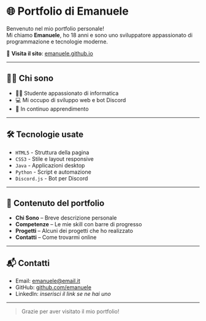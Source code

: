 # 🌐 Portfolio di Emanuele

Benvenuto nel mio portfolio personale!  
Mi chiamo **Emanuele**, ho 18 anni e sono uno sviluppatore appassionato di programmazione e tecnologie moderne.

🔗 **Visita il sito**: [emanuele.github.io](https://emanuele.github.io)

---

## 🧑‍💻 Chi sono

- 👨‍🎓 Studente appassionato di informatica
- 💻 Mi occupo di sviluppo web e bot Discord
- 🚀 In continuo apprendimento

---

## 🛠️ Tecnologie usate

- `HTML5` - Struttura della pagina
- `CSS3` - Stile e layout responsive
- `Java` - Applicazioni desktop
- `Python` - Script e automazione
- `Discord.js` - Bot per Discord

---

## 📁 Contenuto del portfolio

- **Chi Sono** – Breve descrizione personale
- **Competenze** – Le mie skill con barre di progresso
- **Progetti** – Alcuni dei progetti che ho realizzato
- **Contatti** – Come trovarmi online

---

## 📬 Contatti

- Email: emanuele@email.it  
- GitHub: [github.com/emanuele](https://github.com/emanuele)  
- LinkedIn: *inserisci il link se ne hai uno*

---

> Grazie per aver visitato il mio portfolio!
